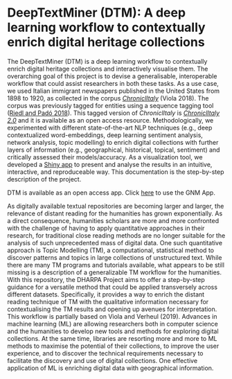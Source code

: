 # DeepTextMiner (DTM): A deep learning workflow to contextually enrich digital heritage collections
The DeepTextMiner (DTM) is a deep learning workflow to contextually enrich digital heritage collections and interactively visualise them. The overarching goal of this project is to devise a generalisable, interoperable workflow that could assist researchers in both these tasks. As a use case, we used Italian immigrant newspapers published in the United States from 1898 to 1920, as collected in the corpus [*ChroniclItaly*](https://public.yoda.uu.nl/i-lab/UU01/T4YMOW.html) (Viola 2018). The corpus was previously tagged for entities using a sequence tagging tool ([Riedl and Padó 2018](https://www.aclweb.org/anthology/P18-2020.pdf)). This tagged version of *ChroniclItaly* is [*ChroniclItaly 2.0*](https://public.yoda.uu.nl/i-lab/UU01/4MECRO.html) and it is available as an open access resource. Methodologically, we experimented with different state-of-the-art NLP techniques (e.g., deep contextualized word-embeddings, deep learning sentiment analysis, network analysis, topic modelling) to enrich digital collections with further layers of information (e.g., geographical, historical, topical, sentiment) and critically assessed their models/accuracy. As a visualization tool, we developed a [Shiny app](https://shiny.rstudio.com/) to present and analyse the results in an intuitive, interactive, and reproduceable way. This documentation is the step-by-step description of the project.

DTM is available as an open access app. Click [here](https://utrecht-university.shinyapps.io/GeoNewsMiner/) to use the GNM App.


As digitally available textual repositories are becoming larger and larger, the relevance of distant reading for the humanities has grown exponentially. As a direct consequence, humanities scholars are more and more confronted with the challenge of having to apply quantitative approaches in their research, for traditional close reading methods are no longer suitable for the analysis of such unprecedented mass of digital data. One such quantitative approach is Topic Modelling (TM), a computational, statistical method to discover patterns and topics in large collections of unstructured text. While there are many TM programs and tutorials available, what appears to be still missing is a description of a generalizable TM workflow for the humanities. With this repository, the DHARPA Project aims to offer a step-by-step guidance for a versatile method that could be applied transversely across different datasets. Specifically, it provides a way to enrich the distant reading technique of TM with the qualitative information necessary for contextualising the TM results and opening up avenues for interpretation. This workflow is partially based on Viola and Verheul (2019). Advances in machine learning (ML) are allowing researchers
both in computer science and the humanities 
to develop new tools and methods for exploring
digital collections. At the same time, libraries are resorting
more and more to ML methods to maximise
the potential of their collections, to improve the user
experience, and to discover the technical requirements
necessary to facilitate the discovery and use of
digital collections. One effective application of ML is
enriching digital data with geographical information.
 
